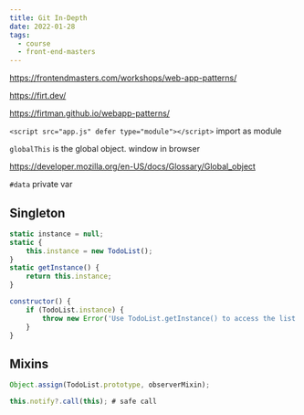 ```yaml
---
title: Git In-Depth
date: 2022-01-28
tags:
  - course
  - front-end-masters
---
```


https://frontendmasters.com/workshops/web-app-patterns/

https://firt.dev/

https://firtman.github.io/webapp-patterns/

`<script src="app.js" defer type="module"></script>` import as module

`globalThis` is the global object. window in browser

https://developer.mozilla.org/en-US/docs/Glossary/Global_object

`#data` private var

## Singleton

```javascript
static instance = null;
static {
    this.instance = new TodoList();
}
static getInstance() {
    return this.instance;
}

constructor() {
    if (TodoList.instance) {
        throw new Error('Use TodoList.getInstance() to access the list')
    }
}
```

## Mixins

```javascript
Object.assign(TodoList.prototype, observerMixin);
```

```javascript
this.notify?.call(this); # safe call
```
